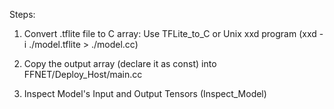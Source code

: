 Steps: 


1. Convert .tflite file to C array: Use TFLite_to_C or Unix xxd program (xxd -i ./model.tflite > ./model.cc)

2. Copy the output array (declare it as const) into FFNET/Deploy_Host/main.cc 

3. Inspect Model's Input and Output Tensors (Inspect_Model)

